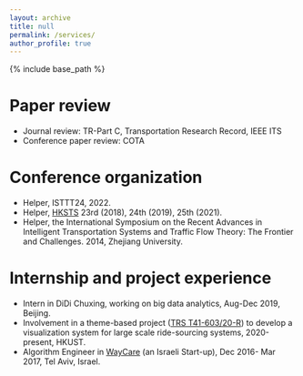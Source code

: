 ```yaml
---
layout: archive
title: null
permalink: /services/
author_profile: true
---
```

{% include base_path %}
# Paper review
- Journal review: TR-Part C, Transportation Research Record, IEEE ITS
- Conference paper review: COTA

# Conference organization 
- Helper, ISTTT24, 2022.
- Helper, [HKSTS](http://www.hksts.org/) 23rd (2018), 24th (2019), 25th (2021).
- Helper, the International Symposium on the Recent Advances in Intelligent Transportation Systems and Traffic Flow Theory: The Frontier and Challenges. 2014, Zhejiang University.

# Internship and project experience
- Intern in DiDi Chuxing, working on big data analytics, Aug-Dec 2019, Beijing.
- Involvement in a theme-based project ([TRS T41-603/20-R](https://tacc.ust.hk/projects.html)) to develop a visualization system for large scale ride-sourcing systems, 2020-present, HKUST.
- Algorithm Engineer in [WayCare](https://www.rekor.ai/waycare) (an Israeli Start-up),  Dec 2016- Mar 2017, Tel Aviv, Israel.

